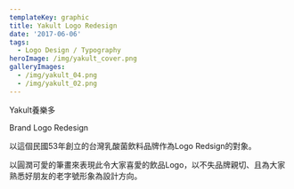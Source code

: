 ```yaml
---
templateKey: graphic
title: Yakult Logo Redesign
date: '2017-06-06'
tags:
  - Logo Design / Typography
heroImage: /img/yakult_cover.png
galleryImages:
  - /img/yakult_04.png
  - /img/yakult_02.png
---
```

Yakult養樂多 

Brand Logo Redesign

以這個民國53年創立的台灣乳酸菌飲料品牌作為Logo Redsign的對象。

以圓潤可愛的筆畫來表現此令大家喜愛的飲品Logo，以不失品牌親切、且為大家熟悉好朋友的老字號形象為設計方向。
